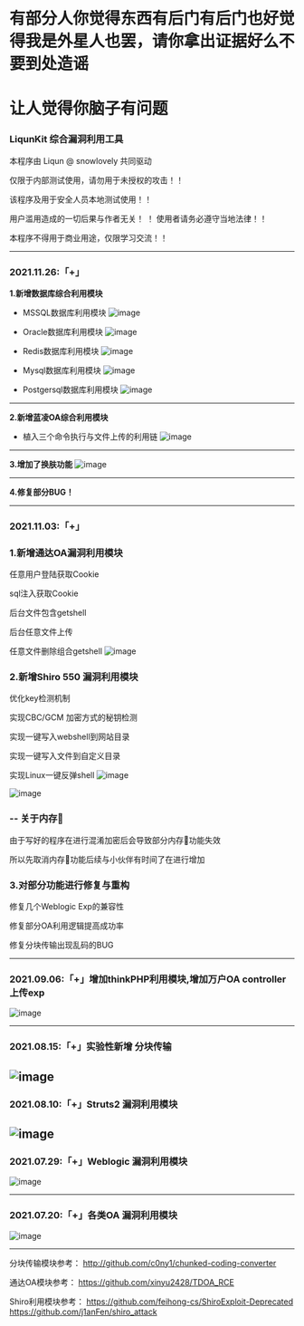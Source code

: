 # 有部分人你觉得东西有后门有后门也好觉得我是外星人也罢，请你拿出证据好么不要到处造谣
# 让人觉得你脑子有问题




### LiqunKit 综合漏洞利用工具



本程序由 Liqun @ snowlovely 共同驱动

仅限于内部测试使用，请勿用于未授权的攻击！！ 

该程序及用于安全人员本地测试使用！！

用户滥用造成的一切后果与作者无关！
！ 
使用者请务必遵守当地法律！！ 

本程序不得用于商业用途，仅限学习交流！！


--------------------------------------------------------------------------------------------------------------------------------------------------------------------

### 2021.11.26:「+」
**1.新增数据库综合利用模块**
+ MSSQL数据库利用模块
![image](https://user-images.githubusercontent.com/89302066/143560635-a6dd095a-9428-404e-b6a4-a7fbab127db8.png)

+ Oracle数据库利用模块
![image](https://user-images.githubusercontent.com/89302066/143560707-723e49a2-6a4c-48b8-bbe3-454c1b817819.png)

+ Redis数据库利用模块
![image](https://user-images.githubusercontent.com/89302066/143560765-78283117-6e61-42a9-8772-a582af7770cb.png)

+ Mysql数据库利用模块
![image](https://user-images.githubusercontent.com/89302066/143560924-1fcb70d9-ccf0-4490-a2ca-fe9de7e65ac1.png)

+ Postgersql数据库利用模块
![image](https://user-images.githubusercontent.com/89302066/143560976-2f04a9e5-7dde-41fc-b334-fa464e4e5f55.png)

--------------------------------------------------------------------------------------------------------------------------------------------------------------------
**2.新增蓝凌OA综合利用模块** 
+ 植入三个命令执行与文件上传的利用链
![image](https://user-images.githubusercontent.com/89302066/143561252-1aee6936-7ec3-467b-bab1-31d0c83433c9.png)

--------------------------------------------------------------------------------------------------------------------------------------------------------------------
**3.增加了换肤功能** 
![image](https://user-images.githubusercontent.com/89302066/143561531-f7f85a61-66c3-4eb7-90ed-d6135bb3b6a3.png)

--------------------------------------------------------------------------------------------------------------------------------------------------------------------
**4.修复部分BUG！** 



--------------------------------------------------------------------------------------------------------------------------------------------------------------------



### 2021.11.03:「+」

### 1.新增通达OA漏洞利用模块

任意用户登陆获取Cookie

sql注入获取Cookie

后台文件包含getshell

后台任意文件上传

任意文件删除组合getshell
![image](https://user-images.githubusercontent.com/89302066/140003518-78acba31-7a12-498c-9577-f4ef07950b8d.png)

### 2.新增Shiro 550 漏洞利用模块


优化key检测机制

实现CBC/GCM 加密方式的秘钥检测

实现一键写入webshell到网站目录

实现一键写入文件到自定义目录

实现Linux一键反弹shell
![image](https://user-images.githubusercontent.com/89302066/140003643-26e08567-b65a-4113-be9a-e998a38b0b5e.png)

![image](https://user-images.githubusercontent.com/89302066/140003726-f247c50d-3c04-444e-ae80-c50fdefa8d68.png)

### -- 关于内存🐴

由于写好的程序在进行混淆加密后会导致部分内存🐴功能失效

所以先取消内存🐴功能后续与小伙伴有时间了在进行增加

### 3.对部分功能进行修复与重构

修复几个Weblogic Exp的兼容性

修复部分OA利用逻辑提高成功率

修复分块传输出现乱码的BUG

--------------------------------------------------------------------------------------------------------------------------------------------------------------------

### 2021.09.06:「+」增加thinkPHP利用模块,增加万户OA controller上传exp
![image](https://user-images.githubusercontent.com/89302066/140025593-d3c306f3-1882-4bdc-b39d-17b591d8d1ad.png)

--------------------------------------------------------------------------------------------------------------------------------------------------------------------


### 2021.08.15:「+」实验性新增 分块传输 
![image](https://user-images.githubusercontent.com/89302066/140025643-bfe45602-4e8a-47da-9664-ec072b352f97.png)
--------------------------------------------------------------------------------------------------------------------------------------------------------------------

### 2021.08.10:「+」Struts2  漏洞利用模块
![image](https://user-images.githubusercontent.com/89302066/140025671-edc0d4c9-4968-47ad-9103-eb5db5ac8e57.png)
--------------------------------------------------------------------------------------------------------------------------------------------------------------------

### 2021.07.29:「+」Weblogic 漏洞利用模块
![image](https://user-images.githubusercontent.com/89302066/140025736-3f3350f5-19b0-4f00-9c40-2d2b68bcc799.png)

--------------------------------------------------------------------------------------------------------------------------------------------------------------------

### 2021.07.20:「+」各类OA    漏洞利用模块
![image](https://user-images.githubusercontent.com/89302066/140025772-69ce74f7-5e60-4e23-9a05-f6c0391faedd.png)

--------------------------------------------------------------------------------------------------------------------------------------------------------------------

分块传输模块参考：
http://github.com/c0ny1/chunked-coding-converter

通达OA模块参考：
https://github.com/xinyu2428/TDOA_RCE

Shiro利用模块参考：
https://github.com/feihong-cs/ShiroExploit-Deprecated
https://github.com/j1anFen/shiro_attack

                



